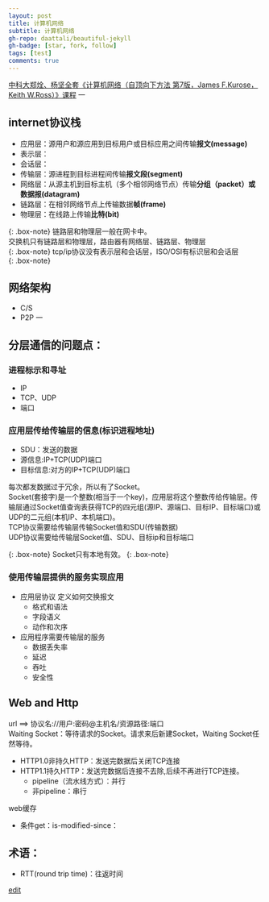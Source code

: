 ```yaml
---
layout: post
title: 计算机网络
subtitle: 计算机网络
gh-repo: daattali/beautiful-jekyll
gh-badge: [star, fork, follow]
tags: [test]
comments: true
---
```


[中科大郑烇、杨坚全套《计算机网络（自顶向下方法 第7版，James F.Kurose，Keith W.Ross）》课程](https://www.bilibili.com/video/BV1JV411t7ow)
一   
## internet协议栈
- 应用层：源用户和源应用到目标用户或目标应用之间传输**报文(message)**
- 表示层：
- 会话层：
- 传输层：源进程到目标进程间传输**报文段(segment)**
- 网络层：从源主机到目标主机（多个相邻网络节点）传输**分组（packet）或数据报(datagram)**
- 链路层：在相邻网络节点上传输数据**帧(frame)**
- 物理层：在线路上传输**比特(bit)**

{: .box-note}
链路层和物理层一般在网卡中。  
交换机只有链路层和物理层，路由器有网络层、链路层、物理层  
{: .box-note}
tcp/ip协议没有表示层和会话层，ISO/OSI有标识层和会话层  
{: .box-note}  

## 网络架构
- C/S
- P2P
一   
## 分层通信的问题点：
### 进程标示和寻址
- IP
- TCP、UDP
- 端口
### 应用层传给传输层的信息(标识进程地址)
- SDU：发送的数据
- 源信息:IP+TCP(UDP)端口
- 目标信息:对方的IP+TCP(UDP)端口

每次都发数据过于冗余，所以有了Socket。  
Socket(套接字)是一个整数(相当于一个key)，应用层将这个整数传给传输层。传输层通过Socket值查询表获得TCP的四元组(源IP、源端口、目标IP、目标端口)或UDP的二元组(本机IP、本机端口)。  
TCP协议需要给传输层传输Socket值和SDU(传输数据)  
UDP协议需要给传输层Socket值、SDU、目标ip和目标端口  

{: .box-note}
Socket只有本地有效。
{: .box-note}

### 使用传输层提供的服务实现应用
- 应用层协议
  定义如何交换报文
    - 格式和语法
    - 字段语义
    - 动作和次序
- 应用程序需要传输层的服务
  - 数据丢失率
  - 延迟
  - 吞吐
  - 安全性

## Web and Http
url ==> 协议名://用户:密码@主机名/资源路径:端口  
Waiting Socket：等待请求的Socket。请求来后新建Socket，Waiting Socket任然等待。  

- HTTP1.0非持久HTTP：发送完数据后关闭TCP连接
- HTTP1.1持久HTTP：发送完数据后连接不去除,后续不再进行TCP连接。
  - pipeline（流水线方式）：并行
  - 非pipeline：串行

web缓存
  - 条件get：is-modified-since：
 
 
 
 

## 术语：
 - RTT(round trip time)：往返时间
 
[edit](https://github.com/wurara/wurara.github.io/edit/master/_posts/2022-12-31-computerInternet.md)
       
